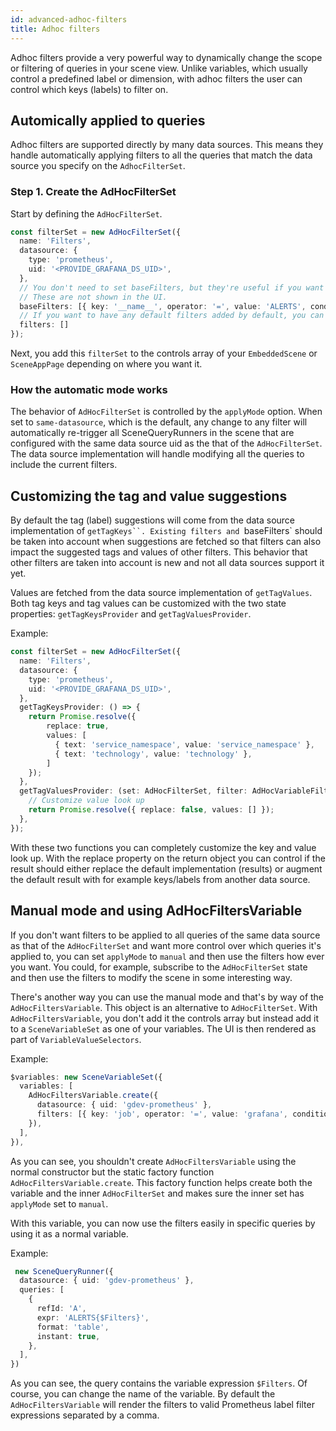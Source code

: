 ```yaml
---
id: advanced-adhoc-filters
title: Adhoc filters
---
```


Adhoc filters provide a very powerful way to dynamically change the scope or filtering of queries in your scene view. Unlike variables, which usually control a predefined label or dimension, with adhoc filters
the user can control which keys (labels) to filter on.

## Automically applied to queries

Adhoc filters are supported directly by many data sources. This means they handle automatically applying filters to all the queries that match the data source you specify on the `AdhocFilterSet`.

### Step 1. Create the AdHocFilterSet

Start by defining the `AdHocFilterSet`.

```ts
const filterSet = new AdHocFilterSet({
  name: 'Filters',
  datasource: {
    type: 'prometheus',
    uid: '<PROVIDE_GRAFANA_DS_UID>',
  },
  // You don't need to set baseFilters, but they're useful if you want to limit label suggestions to only those you deem relevant for the scene.
  // These are not shown in the UI.
  baseFilters: [{ key: '__name__', operator: '=', value: 'ALERTS', condition: '' }],
  // If you want to have any default filters added by default, you can specify those here.
  filters: []
});
```

Next, you add this `filterSet` to the controls array of your `EmbeddedScene` or `SceneAppPage` depending on where you want it.


### How the automatic mode works

The behavior of `AdHocFilterSet` is controlled by the `applyMode` option. When set to `same-datasource`, which is the default, any change to any filter will automatically re-trigger all
SceneQueryRunners in the scene that are configured with the same data source uid as the that of the `AdHocFilterSet`. The data source implementation will handle modifying all the queries
to include the current filters.

## Customizing the tag and value suggestions

By default the tag (label) suggestions will come from the data source implementation of `getTagKeys``. Existing filters and `baseFilters`  should be taken into account when suggestions are fetched so that filters
can also impact the suggested tags and values of other filters. This behavior that other filters are taken into account is new and not all data sources support it yet.

Values are fetched from the data source implementation of `getTagValues`. Both tag keys and tag values can be customized with the two state properties: `getTagKeysProvider` and `getTagValuesProvider`.

Example:

```ts
const filterSet = new AdHocFilterSet({
  name: 'Filters',
  datasource: {
    type: 'prometheus',
    uid: '<PROVIDE_GRAFANA_DS_UID>',
  },
  getTagKeysProvider: () => {
    return Promise.resolve({
        replace: true,
        values: [
          { text: 'service_namespace', value: 'service_namespace' },
          { text: 'technology', value: 'technology' },
        ]
    });
  },
  getTagValuesProvider: (set: AdHocFilterSet, filter: AdHocVariableFilter) => {
    // Customize value look up
    return Promise.resolve({ replace: false, values: [] });
  },
});
```

With these two functions you can completely customize the key and value look up. With the replace property on the return object you can control if the result should either replace the default implementation (results) or augment the default result with for example keys/labels from another data source.

## Manual mode and using AdHocFiltersVariable

If you don't want filters to be applied to all queries of the same data source as that of the `AdHocFilterSet` and want more control over which queries it's applied to, you can set `applyMode` to `manual` and
then use the filters how ever you want. You could, for example, subscribe to the `AdHocFilterSet` state and then use the filters to modify the scene in some interesting way.

There's another way you can use the manual mode and that's by way of the `AdHocFiltersVariable`. This object is an alternative to `AdHocFilterSet`. With `AdHocFiltersVariable`, you
don't add it the controls array but instead add it to a `SceneVariableSet` as one of your variables. The UI is then rendered as part of `VariableValueSelectors`.

Example:

```ts
$variables: new SceneVariableSet({
  variables: [
    AdHocFiltersVariable.create({
      datasource: { uid: 'gdev-prometheus' },
      filters: [{ key: 'job', operator: '=', value: 'grafana', condition: '' }],
    }),
  ],
}),
```

As you can see, you shouldn't create `AdHocFiltersVariable` using the normal constructor but the static factory function `AdHocFiltersVariable.create`. This factory function helps create both the variable
and the inner `AdHocFilterSet` and makes sure the inner set has `applyMode` set to `manual`.

With this variable, you can now use the filters easily in specific queries by using it as a normal variable.

Example:

```ts
 new SceneQueryRunner({
  datasource: { uid: 'gdev-prometheus' },
  queries: [
    {
      refId: 'A',
      expr: 'ALERTS{$Filters}',
      format: 'table',
      instant: true,
    },
  ],
})
```

As you can see, the query contains the variable expression `$Filters`. Of course, you can change the name of the variable. By default the `AdHocFiltersVariable` will render the filters to valid
Prometheus label filter expressions separated by a comma.



